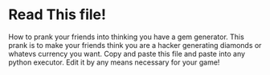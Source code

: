 # Read This file!
How to prank your friends into thinking you have a gem generator. This prank is to make your friends think you are a hacker generating diamonds or whatevs currency you want.
Copy and paste this file and paste into any python executor. Edit it by any means necessary for your game!
